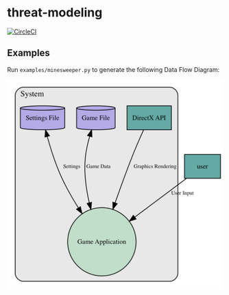 # threat-modeling
[![CircleCI](https://circleci.com/gh/redshiftzero/threat-modeling.svg?style=svg)](https://circleci.com/gh/redshiftzero/threat-modeling)

## Examples

Run `examples/minesweeper.py` to generate the following Data Flow Diagram:

![alt text](docs/images/minesweeper.png)